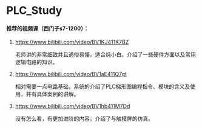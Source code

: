 # PLC_Study


#### 推荐的视频课（西门子s7-1200）：

1. <https://www.bilibili.com/video/BV1KJ411K7BZ>

   老师讲的非常细致并且通俗易懂，适合纯小白。介绍了一些硬件方面以及常用逻辑电路的知识。

2. <https://www.bilibili.com/video/BV1aE411Q7gt>

   相对需要一点电路基础，系统的介绍了PLC梯形图编程指令、模块的含义及使用，并有具体案例的讲解。

3. <https://www.bilibili.com/video/BV1hb411M7Dd>

   没有怎么看，有更加进阶的内容，介绍了与触摸屏的仿真。


